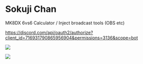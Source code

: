 # Sokuji Chan

MK8DX 6vs6 Calculator / Inject broadcast tools (OBS etc)

https://discord.com/api/oauth2/authorize?client_id=716931790865956904&permissions=3136&scope=bot

![](https://i.imgur.com/TGIvLKg.png)

![](https://i.imgur.com/s2RkRL0.png)
